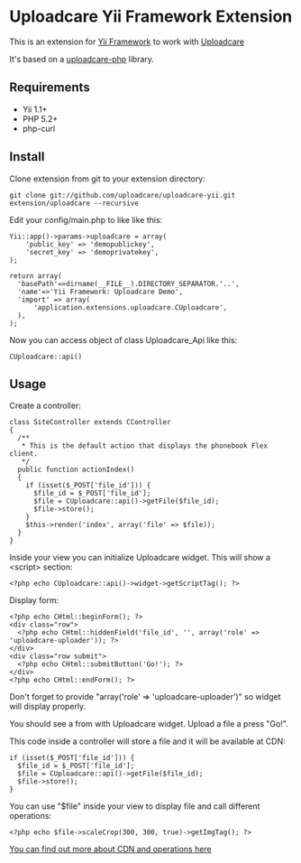 # Uploadcare Yii Framework Extension

This is an extension for [Yii Framework][4] to work with [Uploadcare][1]

It's based on a [uploadcare-php][3] library.

## Requirements

- Yii 1.1+
- PHP 5.2+
- php-curl

## Install

Clone extension from git to your extension directory:

    git clone git://github.com/uploadcare/uploadcare-yii.git extension/uploadcare --recursive
        
Edit your config/main.php to like like this:
    
    Yii::app()->params->uploadcare = array(
        'public_key' => 'demopublickey',
        'secret_key' => 'demoprivatekey',
    );
    
    return array(
      'basePath'=>dirname(__FILE__).DIRECTORY_SEPARATOR.'..',
      'name'=>'Yii Framework: Uploadcare Demo',
      'import' => array(
          'application.extensions.uploadcare.CUploadcare',
      ),    
    );

Now you can access object of class Uploadcare_Api like this:

    CUploadcare::api()

## Usage

Create a controller:

    class SiteController extends CController
    { 
      /**
       * This is the default action that displays the phonebook Flex client.
       */
      public function actionIndex()
      {
        if (isset($_POST['file_id'])) {
          $file_id = $_POST['file_id'];
          $file = CUploadcare::api()->getFile($file_id);
          $file->store();
        }
        $this->render('index', array('file' => $file));
      }
    }

Inside your view you can initialize Uploadcare widget. This will show a &lt;script&gt; section:

    <?php echo CUploadcare::api()->widget->getScriptTag(); ?>

Display form:

    <?php echo CHtml::beginForm(); ?>
    <div class="row">
      <?php echo CHtml::hiddenField('file_id', '', array('role' => 'uploadcare-uploader')); ?>
    </div>
    <div class="row submit">
      <?php echo CHtml::submitButton('Go!'); ?>
    </div>
    <?php echo CHtml::endForm(); ?>
    
Don't forget to provide "array('role' => 'uploadcare-uploader')" so widget will display properly.

You should see a from with Uploadcare widget. Upload a file a press "Go!". 

This code inside a controller will store a file and it will be available at CDN:

    if (isset($_POST['file_id'])) {
      $file_id = $_POST['file_id'];
      $file = CUploadcare::api()->getFile($file_id);
      $file->store();
    }
    
You can use "$file" inside your view to display file and call different operations:

    <?php echo $file->scaleCrop(300, 300, true)->getImgTag(); ?>

[You can find out more about CDN and operations here][2]

[1]: https://uploadcare.com/
[2]: https://uploadcare.com/documentation/reference/basic/cdn.html
[3]: https://github.com/uploadcare/uploadcare-php
[4]: http://www.yiiframework.com/
